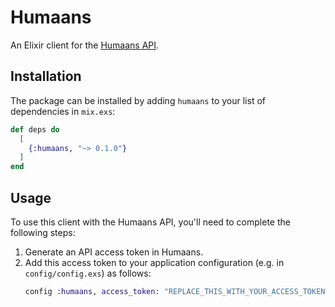 # Humaans

An Elixir client for the [Humaans API](https://docs.humaans.io/api/).

## Installation

The package can be installed by adding `humaans` to your list of dependencies in
`mix.exs`:

```elixir
def deps do
  [
    {:humaans, "~> 0.1.0"}
  ]
end
```

## Usage

To use this client with the Humaans API, you'll need to complete the following steps:
1. Generate an API access token in Humaans.
2. Add this access token to your application configuration (e.g. in
   `config/config.exs`) as follows:
   ```elixir
   config :humaans, access_token: "REPLACE_THIS_WITH_YOUR_ACCESS_TOKEN"
   ```
